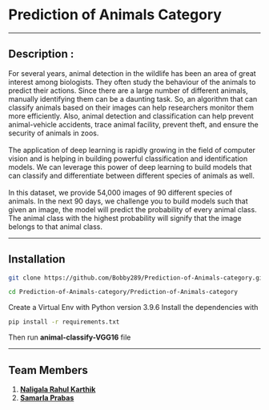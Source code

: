 # Prediction of Animals Category
***
## Description :
For several years, animal detection in the wildlife has been an area of great interest among biologists. They often study the behaviour of the animals to predict their actions. Since there are a large number of different animals, manually identifying them can be a daunting task. So, an algorithm that can classify animals based on their images can help researchers monitor them more efficiently. Also, animal detection and classification can help prevent animal-vehicle accidents, trace animal facility, prevent theft, and ensure the security of animals in zoos.
<br/><br/>
The application of deep learning is rapidly growing in the field of computer vision and is helping in building powerful classification and identification models. We can leverage this power of deep learning to build models that can classify and differentiate between different species of animals as well.
<br/><br/>
In this dataset, we provide 54,000 images of 90 different species of animals. In the next 90 days, we challenge you to build models such that given an image, the model will predict the probability of every animal class. The animal class with the highest probability will signify that the image belongs to that animal class.
<br/>
***
## Installation
```bash
git clone https://github.com/Bobby289/Prediction-of-Animals-category.git
```
```bash
cd Prediction-of-Animals-category/Prediction-of-Animals-category
```
Create a Virtual Env with Python version 3.9.6 Install the dependencies with
```bash
pip install -r requirements.txt
```
Then run **animal-classify-VGG16** file
***
## Team Members
1) **[Naligala Rahul Karthik](https://github.com/Bobby289)**
2) **[Samarla Prabas](https://github.com/Prabhas777)**
